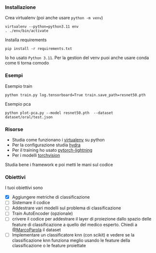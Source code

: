 ### Installazione

Crea virtualenv (poi anche usare `python -m venv`)

```
virtualenv --python=python3.11 env
. ./env/bin/activate
```

Installa requirements

```
pip install -r requirements.txt
```

Io ho usato `Python 3.11`.
Per la gestion del venv puoi anche usare conda come ti torna comodo

### Esempi

Esempio train

```
python train.py log.tensorboard=True train.save_path=resnet50.pth
```

Esempio pca

```
python plot-pca.py --model resnet50.pth  --dataset dataset/oral/test.json
```

### Risorse

- Studia come funzionano i [virtualenv](https://docs.python.org/3/library/venv.html) su python
- Per la configurazione studia [hydra](https://hydra.cc/docs/intro/)
- Per il training ho usato [pytorch-lightning](https://www.pytorchlightning.ai/index.html)
- Per i modelli [torchvision](https://pytorch.org/vision/stable/index.html)

Studia bene i framework e poi metti le mani sul codice


### Obiettivi

I tuoi obiettivi sono

- [x] Aggiungere metriche di classificazione 
- [ ] Sistemare il codice 
- [ ] Addestrare vari modelli sul problema di classificazione
- [ ] Train AutoEncoder (opzionale)
- [ ] crivere il codice per addestrare il layer di proiezione dallo spazio delle feature di classificazione a quello del medico esperto. Chiedi a [@MarcoParola](https://github.com/MarcoParola) il dataset
- [ ] Implementare un classificatore knn (con scikit) e vedere se la classificazione knn funziona meglio usando le feature della classificazione o le feature proiettate